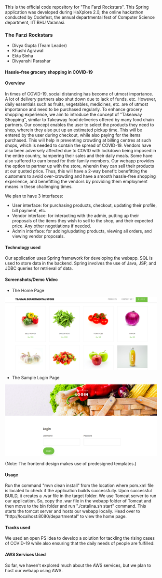 This is the official code repository for "The Farzi Rockstars". This Spring application was developed during HaXplore 2.0, the online hackathon conducted by Codefest, the annual departmental fest of Computer Science department, IIT BHU Varanasi.

### The Farzi Rockstars

* Divya Gupta (Team Leader)
* Khushi Agrawal
* Ekta Sinha
* Divyanshi Parashar

#### Hassle-free grocery shopping in COVID-19


#### Overview

In times of COVID-19, social distancing has become of utmost importance. A lot of delivery partners also shut down due to lack of funds, etc. However, daily essentials such as fruits, vegetables, medicines, etc. are of utmost importance and need to be purchased regularly. To enhance grocery shopping experience, we aim to introduce the concept of "Takeaway Shopping", similar to Takeaway food deliveries offered by many food chain partners. Our concept enables the user to select the products they need to shop, wherein they also put up an estimated pickup time. This will be entered by the user during checkout, while also paying for the items purchased. This will help in preventing crowding at billing centres at such shops, which is needed to contain the spread of COVID-19. 
Vendors have also been adversely affected due to COVID with lockdown being imposed in the entire country, hampering their sales and their daily meals. Some have also suffered to earn bread for their family members. Our webapp provides the option to partner up with the store, wherein they can sell their products at our quoted price. Thus, this will have a 2-way benefit: benefitting the customers to avoid over-crowding and have a smooth hassle-free shopping experience, and benefitting the vendors by providing them employment means in these challenging times. 

We plan to have 3 interfaces:
* User interface: for purchasing products, checkout, updating their profile, bill payment, etc.
* Vendor interface: for interacting with the admin, putting up their proposals of the items they wish to sell to the shop, and their expected price. Any other negotiations if needed. 
* Admin interface: for adding/updating products, viewing all orders, and viewing vendor proposals. 

#### Technology used

Our application uses Spring framework for developing the webapp. SQL is used to store data in the backend. Spring involves the use of Java, JSP, and JDBC queries for retrieval of data.

#### Screenshots/Demo Video

* The Home Page

![alt text](https://github.com/divya-gupta-2499/The_Farzi_Rockstars/blob/main/Screenshot%20from%202021-03-27%2015-54-51.png)

* The Sample Login Page

![alt text](https://github.com/divya-gupta-2499/The_Farzi_Rockstars/blob/main/Screenshot%20from%202021-03-27%2015-55-13.png)

(Note: The frontend design makes use of predesigned templates.)

#### Usage

Run the command "mvn clean install" from the location where pom.xml file is located to check if the application builds successfully. Upon successful BUILD, it creates a .war file in the target folder. We use Tomcat server to run our application. So, copy the .war file in the webapp folder of Tomcat and then move to the bin folder and run "./catalina.sh start" command. This starts the tomcat server and hosts our webapp locally. Head over to "http://localhost:8080/departmental" to view the home page.  

#### Tracks used

We used an open PS idea to develop a solution for tackling the rising cases of COVID-19 while also ensuring that the daily needs of people are fulfilled. 

#### AWS Services Used

So far, we haven't explored much about the AWS services, but we plan to host our webapp using AWS.




